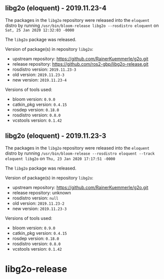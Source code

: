 ## libg2o (eloquent) - 2019.11.23-4

The packages in the `libg2o` repository were released into the `eloquent` distro by running `/usr/bin/bloom-release libg2o --rosdistro eloquent` on `Sat, 25 Jan 2020 12:32:03 -0000`

The `libg2o` package was released.

Version of package(s) in repository `libg2o`:

- upstream repository: https://github.com/RainerKuemmerle/g2o.git
- release repository: https://github.com/ros2-gbp/libg2o-release.git
- rosdistro version: `2019.11.23-3`
- old version: `2019.11.23-3`
- new version: `2019.11.23-4`

Versions of tools used:

- bloom version: `0.9.0`
- catkin_pkg version: `0.4.15`
- rosdep version: `0.18.0`
- rosdistro version: `0.8.0`
- vcstools version: `0.1.42`


## libg2o (eloquent) - 2019.11.23-3

The packages in the `libg2o` repository were released into the `eloquent` distro by running `/usr/bin/bloom-release --rosdistro eloquent --track eloquent libg2o` on `Thu, 23 Jan 2020 17:17:51 -0000`

The `libg2o` package was released.

Version of package(s) in repository `libg2o`:

- upstream repository: https://github.com/RainerKuemmerle/g2o.git
- release repository: unknown
- rosdistro version: `null`
- old version: `2019.11.23-2`
- new version: `2019.11.23-3`

Versions of tools used:

- bloom version: `0.9.0`
- catkin_pkg version: `0.4.15`
- rosdep version: `0.18.0`
- rosdistro version: `0.8.0`
- vcstools version: `0.1.42`


# libg2o-release